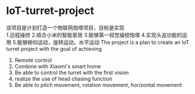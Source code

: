 # IoT-turret-project
该项目是计划打造一个物联网炮塔项目，目标是实现  
1.远程操控 
2.结合小米的智能家居
3.能够第一视觉操控炮塔 
4.实现头追功能的运用
5.能够俯仰运动，旋转运动，水平运动
The project is a plan to create an IoT turret project with the goal of achieving 
1. Remote control
2. Combine with Xiaomi's smart home
3. Be able to control the turret with the first vision
4. realize the use of head chasing function
5. Be able to pitch movement, rotation movement, horizontal movement
